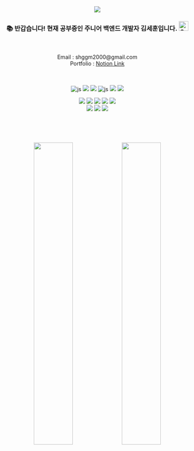 <div align=center>
<img src="https://capsule-render.vercel.app/api?type=waving&color=auto&height=150&section=header&text=Sehoon's%20Hub&fontSize=42" />


<h3>📚 반갑습니다! 현재 공부중인 주니어 백엔드 개발자 김세훈입니다. <img src="https://raw.githubusercontent.com/Tarikul-Islam-Anik/Animated-Fluent-Emojis/master/Emojis/Smilies/Grinning%20Squinting%20Face.png" alt="Grinning Squinting Face" width="25" height="25" />
</h3><br><br>
Email : shggm2000@gmail.com <br>
Portfolio : <a href="https://kimethoon.notion.site/portfolio">Notion Link</a><br><br><br>

![js](https://img.shields.io/badge/springboot-6DB33F?style=flat&logo=JavaScript&logoColor=white)
<img src="https://img.shields.io/badge/Mysql-E6B91E?style=flat-square&logo=MySql&logoColor=white"/>
<img src="https://img.shields.io/badge/jquery-0769AD?style=flat-square&logo=MySql&logoColor=white"/>
![js](https://img.shields.io/badge/springsecurity-6DB33F?style=flat-square&logo=Typescript&logoColor=white)
<img src="https://img.shields.io/badge/JSON-000000?style=flat-square&logo=json&logoColor=white"/>
<img src="https://img.shields.io/badge/java-007396?style=flat-square&logo=java&logoColor=white"/> <br>

<img src="https://img.shields.io/badge/GitHub-181717?style=flat-square&logo=GitHub&logoColor=white"/>
<img src="https://img.shields.io/badge/Git-F05032?style=flat-square&logo=git&logoColor=white"/>
<img src="https://img.shields.io/badge/Postman-FF6C37?style=flat-square&logo=Postman&logoColor=white"/>
<img src="https://img.shields.io/badge/talend-FF6D70?style=flat-square&logo=Postman&logoColor=white"/>
<img src="https://img.shields.io/badge/Swagger-85EA2D?style=flat-square&logo=Postman&logoColor=white"/> <br>
<img src="https://img.shields.io/badge/Intellij Idea-000000?style=flat-square&logo=Postman&logoColor=white"/>
<img src="https://img.shields.io/badge/Visual Studio Code-007ACC?style=flat-square&logo=Visual Studio Code&logoColor=white"/>
<img src="https://img.shields.io/badge/Android Studio-3DDC84?style=flat-square&logo=Android Studio&logoColor=white"/><br><br>

<br><br>
<p align="center">
  <img src="https://github-readme-stats.vercel.app/api?username=ki-met-hoon&show_icons=true&theme=radical" width="45%" />
  <img src="http://mazassumnida.wtf/api/generate_badge?boj=shggm2000" width="45%" />
</p>

</div>

